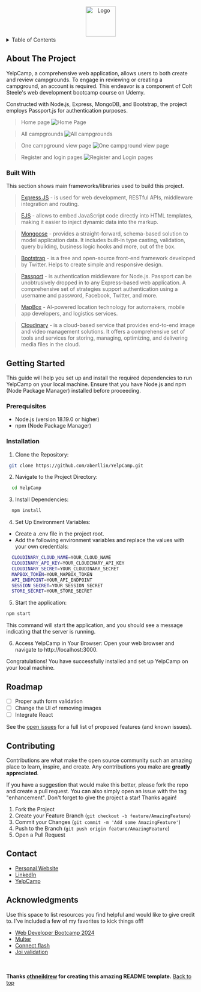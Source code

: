 
<a name="readme-top"></a>

<!-- PROJECT LOGO -->
<br />
<div align="center">
  <a href="https://yelp-camp-z1g5.onrender.com/">
    <img src="https://res.cloudinary.com/dipjyyshp/image/upload/v1706954591/android-chrome-512x512_fr3bp9.png" alt="Logo" width="80" height="80">
  </a>
</div>

<!-- TABLE OF CONTENTS -->
<details>
  <summary>Table of Contents</summary>
  <ol>
    <li>
      <a href="#about-the-project">About The Project</a>
      <ul>
        <li><a href="#built-with">Built With</a></li>
      </ul>
    </li>
    <li>
      <a href="#getting-started">Getting Started</a>
      <ul>
        <li><a href="#prerequisites">Prerequisites</a></li>
        <li><a href="#installation">Installation</a></li>
      </ul>
    </li>
    <li><a href="#roadmap">Roadmap</a></li>
    <li><a href="#contributing">Contributing</a></li>
    <li><a href="#contact">Contact</a></li>
    <li><a href="#acknowledgments">Acknowledgments</a></li>
  </ol>
</details>

<!-- ABOUT THE PROJECT -->

## About The Project

YelpCamp, a comprehensive web application, allows users to both create and review campgrounds. To engage in reviewing or creating a campground, an account is required. This endeavor is a component of Colt Steele's web development bootcamp course on Udemy.

Constructed with Node.js, Express, MongoDB, and Bootstrap, the project employs Passport.js for authentication purposes.

> Home page
![Home Page](https://res.cloudinary.com/dipjyyshp/image/upload/v1706956161/home-desktop_amftyk.png)


> All campgrounds
![All campgrounds](https://res.cloudinary.com/dipjyyshp/image/upload/v1706956423/Screenshot_2024-02-03_at_11.33.19_oremdd.png)


> One campground view page
![One campground view page](https://res.cloudinary.com/dipjyyshp/image/upload/v1706957113/Group_1_1_y7jz8j.png)


> Register and login pages
![Register and Login pages](https://res.cloudinary.com/dipjyyshp/image/upload/v1706958588/Group_2_qktpet.png)



### Built With

This section shows main frameworks/libraries used to build this project.


> [Express JS](https://expressjs.com/) - is used for web development, RESTful APIs, middleware integration and routing.

> [EJS](https://ejs.co/) - allows to embed JavaScript code directly into HTML templates, making it easier to inject dynamic data into the markup.

> [Mongoose](https://mongoosejs.com/) - provides a straight-forward, schema-based solution to model application data. It includes built-in type casting, validation, query building, business logic hooks and more, out of the box.

> [Bootstrap](https://getbootstrap.com/) - is a free and open-source front-end framework developed by Twitter. Helps to create simple and responsive design.

> [Passport](https://www.passportjs.org/) - is authentication middleware for Node.js. Passport can be unobtrusively dropped in to any Express-based web application. A comprehensive set of strategies support authentication using a username and password, Facebook, Twitter, and more.

> [MapBox](https://www.mapbox.com/) - AI-powered location technology for automakers, mobile app developers, and logistics services.

> [Cloudinary](https://cloudinary.com/) - is a cloud-based service that provides end-to-end image and video management solutions. It offers a comprehensive set of tools and services for storing, managing, optimizing, and delivering media files in the cloud.


<!-- GETTING STARTED -->

## Getting Started
This guide will help you set up and install the required dependencies to run YelpCamp on your local machine. Ensure that you have Node.js and npm (Node Package Manager) installed before proceeding.

### Prerequisites
- Node.js (version 18.19.0 or higher)
- npm (Node Package Manager)

### Installation 

1. Clone the Repository:
```sh
 git clone https://github.com/aberllin/YelpCamp.git
```

2. Navigate to the Project Directory:
```sh
  cd YelpCamp
```

3. Install Dependencies:
```sh
  npm install
```

4. Set Up Environment Variables:
  - Create a .env file in the project root.
  - Add the following environment variables and replace the values with your own credentials:
```sh
  CLOUDINARY_CLOUD_NAME=YOUR_CLOUD_NAME
  CLOUDINARY_API_KEY=YOUR_CLOUDINARY_API_KEY
  CLOUDINARY_SECRET=YOUR_CLOUDINARY_SECRET
  MAPBOX_TOKEN=YOUR_MAPBOX_TOKEN
  API_ENDPOINT=YOUR_API_ENDPOINT
  SESSION_SECRET=YOUR_SESSION_SECRET
  STORE_SECRET=YOUR_STORE_SECRET
```

5. Start the application:
```sh
npm start
```
This command will start the application, and you should see a message indicating that the server is running.

6. Access YelpCamp in Your Browser:
Open your web browser and navigate to http://localhost:3000.

Congratulations! You have successfully installed and set up YelpCamp on your local machine.

<!-- ROADMAP -->

## Roadmap

- [ ] Proper auth form validation
- [ ] Change the UI of removing images
- [ ] Integrate React 

See the [open issues](https://github.com/aberllin/YelpCamp/issues) for a full list of proposed features (and known issues).

<!-- CONTRIBUTING -->

## Contributing

Contributions are what make the open source community such an amazing place to learn, inspire, and create. Any contributions you make are **greatly appreciated**.

If you have a suggestion that would make this better, please fork the repo and create a pull request. You can also simply open an issue with the tag "enhancement".
Don't forget to give the project a star! Thanks again!

1. Fork the Project
2. Create your Feature Branch (`git checkout -b feature/AmazingFeature`)
3. Commit your Changes (`git commit -m 'Add some AmazingFeature'`)
4. Push to the Branch (`git push origin feature/AmazingFeature`)
5. Open a Pull Request

<!-- CONTACT -->

## Contact

- [Personal Website](https://aberllin-dev.vercel.app/)
- [LinkedIn](https://www.linkedin.com/in/anastasia-kozluk-3949301b1/)
- [YelpCamp](https://github.com/aberllin/YelpCamp)

<!-- ACKNOWLEDGMENTS -->

## Acknowledgments

Use this space to list resources you find helpful and would like to give credit to. I've included a few of my favorites to kick things off!

- [Web Developer Bootcamp 2024](https://www.udemy.com/course/the-web-developer-bootcamp/)
- [Multer](https://github.com/expressjs/multer)
- [Connect flash](https://github.com/jaredhanson/connect-flash#readme)
- [Joi validation](https://joi.dev/)
  


<br /><br />
**Thanks [othneildrew](https://github.com/othneildrew) for creating this amazing README template.**
<a href="#readme-top">Back to top</a>
